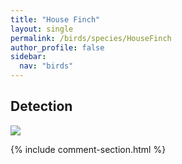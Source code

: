 ```yaml
---
title: "House Finch"
layout: single
permalink: /birds/species/HouseFinch
author_profile: false
sidebar:
  nav: "birds"
---
```


<h2>Detection</h2>

<img src="https://beallen.github.io/DevelopmentWebsite/assets/images/birds/HouseFinch/det.jpg">

{% include comment-section.html %}
